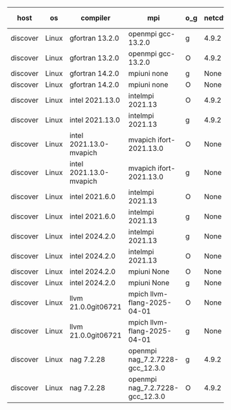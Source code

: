 

| host     | os       | compiler                              | mpi                      | o_g        | netcdf        | build       | u_pass          | u_fail          | s_pass            | s_fail            | e_pass             | e_fail             | nuopc_pass       | nuopc_fail       | artifacts link          |
|----------|----------|---------------------------------------|--------------------------|------------|---------------|-------------|-----------------|-----------------|-------------------|-------------------|--------------------|--------------------|------------------|------------------|-------------------------|
| discover | Linux | gfortran 13.2.0 | openmpi gcc-13.2.0  | g | 4.9.2  | PASS | 14229 | 0 | 51 | 0 | 80 | 0 | 57 | 0 | <a href="https://github.com/esmf-org/esmf-test-artifacts/tree/3907601c7379f44df61c37bbe1850a5f4438e38e/develop/gfortran/13.2.0/g/openmpi/gcc-13.2.0" target="_blank">3907601</a> | 
| discover | Linux | gfortran 13.2.0 | openmpi gcc-13.2.0  | O | 4.9.2  | PASS | 14229 | 0 | 51 | 0 | 80 | 0 | 57 | 0 | <a href="https://github.com/esmf-org/esmf-test-artifacts/tree/aaf9e62cf47e1aea4b18622b80a2dfea5e80c7e6/develop/gfortran/13.2.0/O/openmpi/gcc-13.2.0" target="_blank">aaf9e62</a> | 
| discover | Linux | gfortran 14.2.0 | mpiuni none  | g | None  | PASS | 12560 | 0 | 9 | 0 | 42 | 0 | None | None | <a href="https://github.com/esmf-org/esmf-test-artifacts/tree/b73fcdd38bbd251092a8041c2627d9c3b650049e/develop/gfortran/14.2.0/g/mpiuni/none" target="_blank">b73fcdd</a> | 
| discover | Linux | gfortran 14.2.0 | mpiuni none  | O | None  | PASS | 12560 | 0 | 9 | 0 | 42 | 0 | None | None | <a href="https://github.com/esmf-org/esmf-test-artifacts/tree/5f1d5c5752440b16c8324bdb1e4204e2a352025d/develop/gfortran/14.2.0/O/mpiuni/none" target="_blank">5f1d5c5</a> | 
| discover | Linux | intel 2021.13.0 | intelmpi 2021.13  | O | 4.9.2  | PASS | 14229 | 0 | 51 | 0 | 80 | 0 | 57 | 0 | <a href="https://github.com/esmf-org/esmf-test-artifacts/tree/a517027ceb47eff048b0eec02a9cde01519ace74/develop/intel/2021.13.0/O/intelmpi/2021.13" target="_blank">a517027</a> | 
| discover | Linux | intel 2021.13.0 | intelmpi 2021.13  | g | 4.9.2  | PASS | 14229 | 0 | 51 | 0 | 80 | 0 | 57 | 0 | <a href="https://github.com/esmf-org/esmf-test-artifacts/tree/f16f172ea48b4aacb64766d188db57c1c0566c35/develop/intel/2021.13.0/g/intelmpi/2021.13" target="_blank">f16f172</a> | 
| discover | Linux | intel 2021.13.0-mvapich | mvapich ifort-2021.13.0  | O | None  | PASS | 14229 | 0 | 51 | 0 | 80 | 0 | 57 | 0 | <a href="https://github.com/esmf-org/esmf-test-artifacts/tree/b6c60c2b353832136003bf8a1824338d1ded9290/develop/intel/2021.13.0-mvapich/O/mvapich/ifort-2021.13.0" target="_blank">b6c60c2</a> | 
| discover | Linux | intel 2021.13.0-mvapich | mvapich ifort-2021.13.0  | g | None  | PASS | 14229 | 0 | 51 | 0 | 80 | 0 | 57 | 0 | <a href="https://github.com/esmf-org/esmf-test-artifacts/tree/dc7528df339021bc42751c3874f8f6aa802de6af/develop/intel/2021.13.0-mvapich/g/mvapich/ifort-2021.13.0" target="_blank">dc7528d</a> | 
| discover | Linux | intel 2021.6.0 | intelmpi 2021.13  | O | None  | PASS | 14229 | 0 | 51 | 0 | 80 | 0 | 57 | 0 | <a href="https://github.com/esmf-org/esmf-test-artifacts/tree/09366c971358040d5a923b9cfe72733d8a48b2fb/develop/intel/2021.6.0/O/intelmpi/2021.13" target="_blank">09366c9</a> | 
| discover | Linux | intel 2021.6.0 | intelmpi 2021.13  | g | None  | PASS | 14229 | 0 | 51 | 0 | 80 | 0 | 57 | 0 | <a href="https://github.com/esmf-org/esmf-test-artifacts/tree/260eb87c9c1927d83e6242f7c259c2be52433a60/develop/intel/2021.6.0/g/intelmpi/2021.13" target="_blank">260eb87</a> | 
| discover | Linux | intel 2024.2.0 | intelmpi 2021.13  | g | None  | PASS | 14228 | 1 | 51 | 0 | 80 | 0 | 57 | 0 | <a href="https://github.com/esmf-org/esmf-test-artifacts/tree/86835b521f8b4617926e96dee24a7a7ce0d2b4db/develop/intel/2024.2.0/g/intelmpi/2021.13" target="_blank">86835b5</a> | 
| discover | Linux | intel 2024.2.0 | intelmpi 2021.13  | O | None  | PASS | 14229 | 0 | 51 | 0 | 80 | 0 | 57 | 0 | <a href="https://github.com/esmf-org/esmf-test-artifacts/tree/33c03649484834c81f114781c1cd9cf8371bf548/develop/intel/2024.2.0/O/intelmpi/2021.13" target="_blank">33c0364</a> | 
| discover | Linux | intel 2024.2.0 | mpiuni None  | O | None  | PASS | 12560 | 0 | 9 | 0 | 42 | 0 | None | None | <a href="https://github.com/esmf-org/esmf-test-artifacts/tree/9a4d18f9d4cd3b0c3c1d86239bb233494c5b0e2c/develop/intel/2024.2.0/O/mpiuni/None" target="_blank">9a4d18f</a> | 
| discover | Linux | intel 2024.2.0 | mpiuni None  | g | None  | PASS | 12559 | 1 | 9 | 0 | 42 | 0 | None | None | <a href="https://github.com/esmf-org/esmf-test-artifacts/tree/d879242453486f006dc0106a2200786afa76ec6e/develop/intel/2024.2.0/g/mpiuni/None" target="_blank">d879242</a> | 
| discover | Linux | llvm 21.0.0git06721 | mpich llvm-flang-2025-04-01  | O | None  | PASS | None | None | None | None | None | None | None | None | <a href="https://github.com/esmf-org/esmf-test-artifacts/tree/47de2db770e23b41a2968f247d11c91f8872bbe9/develop/llvm/21.0.0git06721/O/mpich/llvm-flang-2025-04-01" target="_blank">47de2db</a> | 
| discover | Linux | llvm 21.0.0git06721 | mpich llvm-flang-2025-04-01  | g | None  | PASS | None | None | None | None | None | None | None | None | <a href="https://github.com/esmf-org/esmf-test-artifacts/tree/dcf28e5ef13d2b94644ade479a3aa09d9e67149f/develop/llvm/21.0.0git06721/g/mpich/llvm-flang-2025-04-01" target="_blank">dcf28e5</a> | 
| discover | Linux | nag 7.2.28 | openmpi nag_7.2.7228-gcc_12.3.0  | g | 4.9.2  | PASS | 14229 | 0 | 51 | 0 | 80 | 0 | 56 | 1 | <a href="https://github.com/esmf-org/esmf-test-artifacts/tree/b930093aaff60662350aab74290fe6dd70a45402/develop/nag/7.2.28/g/openmpi/nag_7.2.7228-gcc_12.3.0" target="_blank">b930093</a> | 
| discover | Linux | nag 7.2.28 | openmpi nag_7.2.7228-gcc_12.3.0  | O | 4.9.2  | PASS | 14229 | 0 | 51 | 0 | 80 | 0 | 56 | 1 | <a href="https://github.com/esmf-org/esmf-test-artifacts/tree/710844a4ab42c3b7f270e9f3888e749657916498/develop/nag/7.2.28/O/openmpi/nag_7.2.7228-gcc_12.3.0" target="_blank">710844a</a> | 
